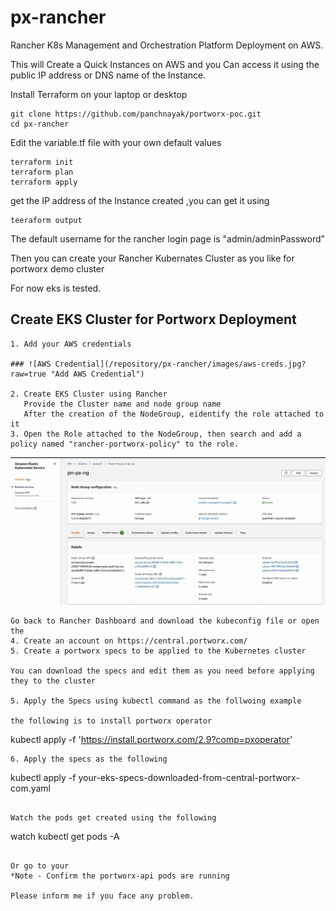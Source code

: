 # px-rancher

Rancher K8s Management and Orchestration Platform Deployment on AWS.

This will Create a Quick Instances on AWS and you Can access it using the public IP address or DNS name of the Instance.

Install Terraform on your laptop or desktop

```
git clone https://github.com/panchnayak/portworx-poc.git
cd px-rancher
```
Edit the variable.tf file with your own default values

```
terraform init
terraform plan
terraform apply
```
get the IP address of the Instance created ,you can get it using

```
teeraform output
```

The default username for the rancher login page is "admin/adminPassword"

Then you can create your Rancher Kubernates Cluster as you like for portworx demo cluster

For now eks is tested.


## Create EKS Cluster for Portworx Deployment

```
1. Add your AWS credentials

### ![AWS Credential](/repository/px-rancher/images/aws-creds.jpg?raw=true "Add AWS Credential")

2. Create EKS Cluster using Rancher
   Provide the Cluster name and node group name
   After the creation of the NodeGroup, eidentify the role attached to it 
3. Open the Role attached to the NodeGroup, then search and add a policy named "rancher-portworx-policy" to the role.
```
![EKS NodeGroup Role](/px-rancher/images/eks-nodegroup-role.jpg?raw=true "EKS NodeGroup Role attached")
```
Go back to Rancher Dashboard and download the kubeconfig file or open the 
4. Create an account on https://central.portworx.com/
5. Create a portworx specs to be applied to the Kubernetes cluster

You can download the specs and edit them as you need before applying they to the cluster

5. Apply the Specs using kubectl command as the follwoing example

the following is to install portworx operator

```
kubectl apply -f 'https://install.portworx.com/2.9?comp=pxoperator'
```
6. Apply the specs as the following

```
kubectl apply -f your-eks-specs-downloaded-from-central-portworx-com.yaml

```

Watch the pods get created using the following 

```
watch kubectl get pods -A
```

Or go to your 
*Note - Confirm the portworx-api pods are running

Please inform me if you face any problem.

